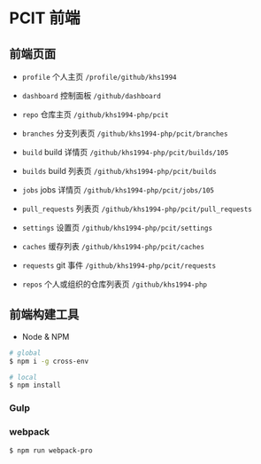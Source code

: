 # PCIT 前端

## 前端页面

* `profile` 个人主页 `/profile/github/khs1994`

* `dashboard` 控制面板 `/github/dashboard`

* `repo` 仓库主页 `/github/khs1994-php/pcit`

* `branches` 分支列表页 `/github/khs1994-php/pcit/branches`

* `build` build 详情页 `/github/khs1994-php/pcit/builds/105`

* `builds` build 列表页 `/github/khs1994-php/pcit/builds`

* `jobs` jobs 详情页 `/github/khs1994-php/pcit/jobs/105`

* `pull_requests` 列表页 `/github/khs1994-php/pcit/pull_requests`

* `settings` 设置页 `/github/khs1994-php/pcit/settings`

* `caches` 缓存列表 `/github/khs1994-php/pcit/caches`

* `requests` git 事件 `/github/khs1994-php/pcit/requests`

* `repos` 个人或组织的仓库列表页 `/github/khs1994-php`

## 前端构建工具

* Node & NPM

```bash
# global
$ npm i -g cross-env 

# local
$ npm install
```

### Gulp

### webpack

```bash
$ npm run webpack-pro
```
